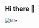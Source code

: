 ## Hi there 👋

![title](https://github.com/user-attachments/assets/6a1a5ac7-d1c6-4362-b64f-9a6d51d42bf3)
